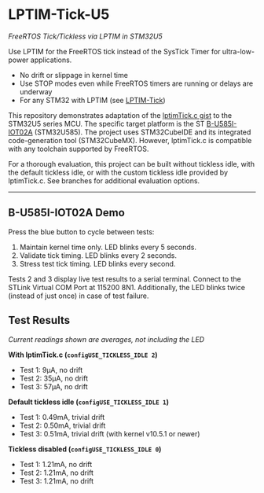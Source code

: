 # LPTIM-Tick-U5
*FreeRTOS Tick/Tickless via LPTIM in STM32U5*

Use LPTIM for the FreeRTOS tick instead of the SysTick Timer for ultra-low-power applications.

- No drift or slippage in kernel time
- Use STOP modes even while FreeRTOS timers are running or delays are underway
- For any STM32 with LPTIM (see [LPTIM-Tick](https://github.com/jefftenney/LPTIM-Tick))

This repository demonstrates adaptation of the [lptimTick.c gist](https://gist.github.com/jefftenney/02b313fe649a14b4c75237f925872d72) to the STM32U5 series MCU.  The specific target platform is the ST [B-U585I-IOT02A](https://www.st.com/en/evaluation-tools/b-u585i-iot02a.html) (STM32U585).  The project uses STM32CubeIDE and its integrated code-generation tool (STM32CubeMX).  However, lptimTick.c is compatible with any toolchain supported by FreeRTOS.

For a thorough evaluation, this project can be built without tickless idle, with the default tickless idle, or with the custom tickless idle provided by lptimTick.c.  See branches for additional evaluation options.

---

## B-U585I-IOT02A Demo

Press the blue button to cycle between tests:
1. Maintain kernel time only.  LED blinks every 5 seconds.
2. Validate tick timing.  LED blinks every 2 seconds.
3. Stress test tick timing.  LED blinks every second.

Tests 2 and 3 display live test results to a serial terminal.  Connect to the STLink Virtual COM Port at 115200 8N1.  Additionally, the LED blinks twice (instead of just once) in case of test failure.

## Test Results
*Current readings shown are averages, *not* including the LED*

__With lptimTick.c (`configUSE_TICKLESS_IDLE 2`)__

- Test 1: 9μA, no drift
- Test 2: 35μA, no drift
- Test 3: 57μA, no drift

__Default tickless idle (`configUSE_TICKLESS_IDLE 1`)__

- Test 1: 0.49mA, trivial drift
- Test 2: 0.50mA, trivial drift
- Test 3: 0.51mA, trivial drift (with kernel v10.5.1 or newer)

__Tickless disabled (`configUSE_TICKLESS_IDLE 0`)__

- Test 1: 1.21mA, no drift
- Test 2: 1.21mA, no drift
- Test 3: 1.21mA, no drift
